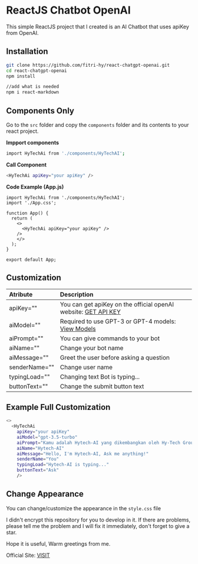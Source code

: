 # ReactJS Chatbot OpenAI

This simple ReactJS project that I created is an AI Chatbot that uses apiKey from OpenAI.

## Installation
```sh
git clone https://github.com/fitri-hy/react-chatgpt-openai.git
cd react-chatgpt-openai
npm install

//add what is needed
npm i react-markdown
```

## Components Only

Go to the `src` folder and copy the `components` folder and its contents to your react project.

**Impport components**

```sh
import HyTechAi from './components/HyTechAI';
```
**Call Component**

```sh
<HyTechAi apiKey="your apiKey" />
```
**Code Example (App.js)**
```
import HyTechAi from './components/HyTechAI';
import './App.css';

function App() {
  return (
    <>
      <HyTechAi apiKey="your apiKey" />
	/>
    </>
  );
}

export default App;
```
## Customization

| Atribute | Description |
|:---------|:-----------|
|apiKey=""|You can get apiKey on the official openAI website: <a href="https://openai.com/">GET API KEY</a>|
|aiModel=""|Required to use GPT-3 or GPT-4 models: <a href="https://platform.openai.com/docs/models/overview">View Models</a>|
|aiPrompt=""|You can give commands to your bot|
|aiName=""|Change your bot name|
|aiMessage=""|Greet the user before asking a question|
|senderName=""|Change user name|
|typingLoad=""|Changing text Bot is typing...|
|buttonText=""|Change the submit button text|

## Example Full Customization

```sh
<>
  <HyTechAi 
    apiKey="your apiKey"
    aiModel="gpt-3.5-turbo"
    aiPrompt="Kamu adalah Hytech-AI yang dikembangkan oleh Hy-Tech Group"
    aiName="Hytech-AI"
    aiMessage="Hello, I'm Hytech-AI, Ask me anything!"
    senderName="You"
    typingLoad="Hytech-AI is typing..."
    buttonText="Ask"
	/>
```
## Change Appearance
You can change/customize the appearance in the `style.css` file


I didn't encrypt this repository for you to develop in it. If there are problems, please tell me the problem and I will fix it immediately, don't forget to give a star.

Hope it is useful,
Warm greetings from me.

Official Site: <a href="https://hy-tech.my.id/">VISIT</a>

